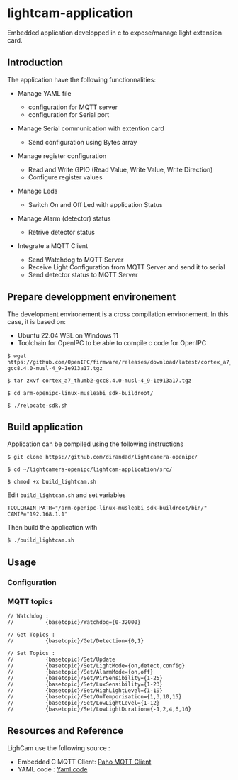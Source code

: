 # lightcam-application

Embedded application developped in c to expose/manage light extension card.

## Introduction

The application have the following functionnalities:

- Manage YAML file
  - configuration for MQTT server
  - configuration for Serial port

- Manage Serial communication with extention card
  - Send configuration using Bytes array

- Manage register configuration
  - Read and Write GPIO (Read Value, Write Value, Write Direction)
  - Configure register values

- Manage Leds
  - Switch On and Off Led with application Status

- Manage Alarm (detector) status
  - Retrive detector status

- Integrate a MQTT Client
  - Send Watchdog to MQTT Server
  - Receive Light Configuration from MQTT Server and send it to serial
  - Send detector status to MQTT Server

## Prepare developpment environement

The development environement is a cross compilation environement. In this case, it is based on:
- Ubuntu 22.04 WSL on Windows 11
- Toolchain for OpenIPC to be able to compile c code for OpenIPC

```
$ wget https://github.com/OpenIPC/firmware/releases/download/latest/cortex_a7_thumb2-gcc8.4.0-musl-4_9-1e913a17.tgz

$ tar zxvf cortex_a7_thumb2-gcc8.4.0-musl-4_9-1e913a17.tgz

$ cd arm-openipc-linux-musleabi_sdk-buildroot/

$ ./relocate-sdk.sh
```

## Build application

Application can be compiled using the following instructions

```
$ git clone https://github.com/dirandad/lightcamera-openipc/

$ cd ~/lightcamera-openipc/lightcam-application/src/

$ chmod +x build_lightcam.sh
```

Edit `build_lightcam.sh` and set variables

```
TOOLCHAIN_PATH="/arm-openipc-linux-musleabi_sdk-buildroot/bin/"
CAMIP="192.168.1.1"
```

Then build the application with

```
$ ./build_lightcam.sh
```
## Usage

### Configuration

### MQTT topics

	// Watchdog : 
	//			{basetopic}/Watchdog={0-32000}
	
	// Get Topics : 
	//			{basetopic}/Get/Detection={0,1}
	
	// Set Topics :
	//			{basetopic}/Set/Update
	//			{basetopic}/Set/LightMode={on,detect,config}
	//			{basetopic}/Set/AlarmMode={on,off}
	//			{basetopic}/Set/PirSensibility={1-25}
	//			{basetopic}/Set/LuxSensibility={1-23}
	//			{basetopic}/Set/HighLightLevel={1-19}
	//			{basetopic}/Set/OnTemporisation={1,3,10,15}
	//			{basetopic}/Set/LowLightLevel={1-12}
	//			{basetopic}/Set/LowLightDuration={-1,2,4,6,10}


## Resources and Reference

LighCam use the following source :
- Embedded C MQTT Client: [Paho MQTT Client](https://www.eclipse.org/paho/index.php?page=clients/c/embedded/index.php)
- YAML code : [Yaml code](https://github.com/tlsa/libcyaml)



